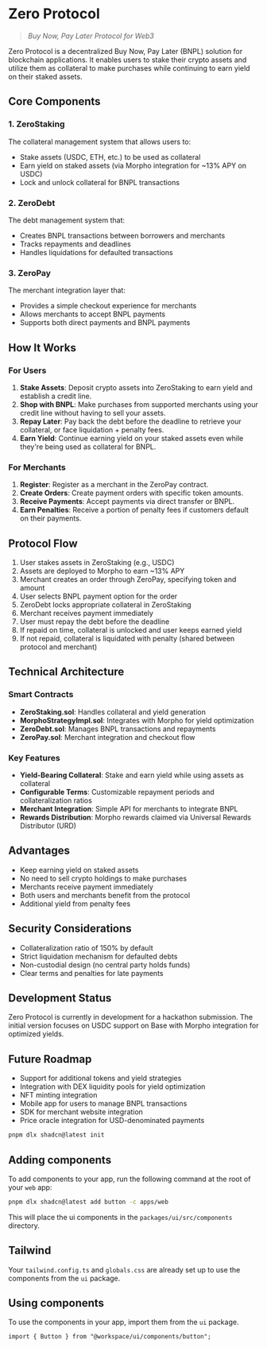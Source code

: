 # Zero Protocol

> _Buy Now, Pay Later Protocol for Web3_

Zero Protocol is a decentralized Buy Now, Pay Later (BNPL) solution for blockchain applications. It enables users to stake their crypto assets and utilize them as collateral to make purchases while continuing to earn yield on their staked assets.

## Core Components

### 1. ZeroStaking

The collateral management system that allows users to:

- Stake assets (USDC, ETH, etc.) to be used as collateral
- Earn yield on staked assets (via Morpho integration for ~13% APY on USDC)
- Lock and unlock collateral for BNPL transactions

### 2. ZeroDebt

The debt management system that:

- Creates BNPL transactions between borrowers and merchants
- Tracks repayments and deadlines
- Handles liquidations for defaulted transactions

### 3. ZeroPay

The merchant integration layer that:

- Provides a simple checkout experience for merchants
- Allows merchants to accept BNPL payments
- Supports both direct payments and BNPL payments

## How It Works

### For Users

1. **Stake Assets**: Deposit crypto assets into ZeroStaking to earn yield and establish a credit line.
2. **Shop with BNPL**: Make purchases from supported merchants using your credit line without having to sell your assets.
3. **Repay Later**: Pay back the debt before the deadline to retrieve your collateral, or face liquidation + penalty fees.
4. **Earn Yield**: Continue earning yield on your staked assets even while they're being used as collateral for BNPL.

### For Merchants

1. **Register**: Register as a merchant in the ZeroPay contract.
2. **Create Orders**: Create payment orders with specific token amounts.
3. **Receive Payments**: Accept payments via direct transfer or BNPL.
4. **Earn Penalties**: Receive a portion of penalty fees if customers default on their payments.

## Protocol Flow

1. User stakes assets in ZeroStaking (e.g., USDC)
2. Assets are deployed to Morpho to earn ~13% APY
3. Merchant creates an order through ZeroPay, specifying token and amount
4. User selects BNPL payment option for the order
5. ZeroDebt locks appropriate collateral in ZeroStaking
6. Merchant receives payment immediately
7. User must repay the debt before the deadline
8. If repaid on time, collateral is unlocked and user keeps earned yield
9. If not repaid, collateral is liquidated with penalty (shared between protocol and merchant)

## Technical Architecture

### Smart Contracts

- **ZeroStaking.sol**: Handles collateral and yield generation
- **MorphoStrategyImpl.sol**: Integrates with Morpho for yield optimization
- **ZeroDebt.sol**: Manages BNPL transactions and repayments
- **ZeroPay.sol**: Merchant integration and checkout flow

### Key Features

- **Yield-Bearing Collateral**: Stake and earn yield while using assets as collateral
- **Configurable Terms**: Customizable repayment periods and collateralization ratios
- **Merchant Integration**: Simple API for merchants to integrate BNPL
- **Rewards Distribution**: Morpho rewards claimed via Universal Rewards Distributor (URD)

## Advantages

- Keep earning yield on staked assets
- No need to sell crypto holdings to make purchases
- Merchants receive payment immediately
- Both users and merchants benefit from the protocol
- Additional yield from penalty fees

## Security Considerations

- Collateralization ratio of 150% by default
- Strict liquidation mechanism for defaulted debts
- Non-custodial design (no central party holds funds)
- Clear terms and penalties for late payments

## Development Status

Zero Protocol is currently in development for a hackathon submission. The initial version focuses on USDC support on Base with Morpho integration for optimized yields.

## Future Roadmap

- Support for additional tokens and yield strategies
- Integration with DEX liquidity pools for yield optimization
- NFT minting integration
- Mobile app for users to manage BNPL transactions
- SDK for merchant website integration
- Price oracle integration for USD-denominated payments

```bash
pnpm dlx shadcn@latest init
```

## Adding components

To add components to your app, run the following command at the root of your `web` app:

```bash
pnpm dlx shadcn@latest add button -c apps/web
```

This will place the ui components in the `packages/ui/src/components` directory.

## Tailwind

Your `tailwind.config.ts` and `globals.css` are already set up to use the components from the `ui` package.

## Using components

To use the components in your app, import them from the `ui` package.

```tsx
import { Button } from "@workspace/ui/components/button";
```

